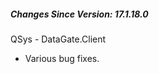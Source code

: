<h5 id="SinceVersion">Changes Since Version: 17.1.18.0</h5>

<span class="changeNoteHeading">QSys - DataGate.Client</span>
<ul>
    <li>Various bug fixes.</li>
</ul>